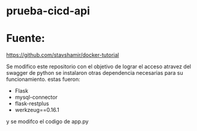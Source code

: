 # prueba-cicd-api

# Fuente:
https://github.com/stavshamir/docker-tutorial

Se modifico este repositorio con el objetivo de lograr el acceso atravez del swagger de python
se instalaron otras dependencia necesarias para su funcionamiento.
estas fueron:
- Flask
- mysql-connector
- flask-restplus
- werkzeug==0.16.1

y se modifco el codigo de app.py
